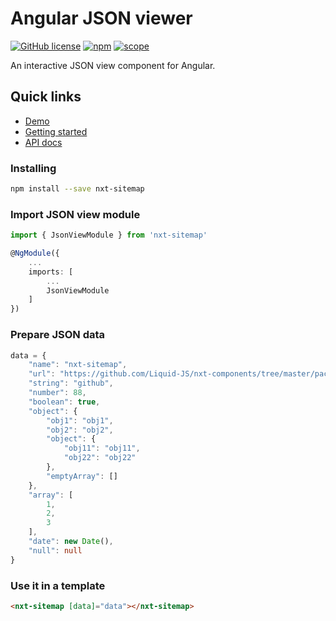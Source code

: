 # Angular JSON viewer

[![GitHub license](https://img.shields.io/github/license/Liquid-JS/nxt-components.svg)](https://github.com/Liquid-JS/nxt-components/blob/master/LICENSE)
[![npm](https://img.shields.io/npm/dm/nxt-sitemap.svg)](https://www.npmjs.com/package/nxt-sitemap)
[![scope](https://img.shields.io/npm/v/nxt-sitemap.svg)](https://www.npmjs.com/package/nxt-sitemap)

An interactive JSON view component for Angular.

## Quick links

-   [Demo](https://liquid-js.github.io/nxt-components/demo/sitemap)
-   [Getting started](https://liquid-js.github.io/nxt-components/demo/sitemap/getting-started)
-   [API docs](https://liquid-js.github.io/nxt-components/nxt-sitemap)

### Installing

```sh
npm install --save nxt-sitemap
```

### Import JSON view module

```ts
import { JsonViewModule } from 'nxt-sitemap'

@NgModule({
    ...
    imports: [
        ...
        JsonViewModule
    ]
})
```

### Prepare JSON data

```ts
data = {
    "name": "nxt-sitemap",
    "url": "https://github.com/Liquid-JS/nxt-components/tree/master/packages/sitemap",
    "string": "github",
    "number": 88,
    "boolean": true,
    "object": {
        "obj1": "obj1",
        "obj2": "obj2",
        "object": {
            "obj11": "obj11",
            "obj22": "obj22"
        },
        "emptyArray": []
    },
    "array": [
        1,
        2,
        3
    ],
    "date": new Date(),
    "null": null
}
```

### Use it in a template

```html
<nxt-sitemap [data]="data"></nxt-sitemap>
```
